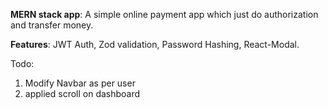 **MERN stack app**: A simple online payment app which just do authorization and transfer money.


**Features**: JWT Auth, Zod validation, Password Hashing, React-Modal.

Todo:
1. Modify Navbar as per user
2. applied scroll on dashboard
